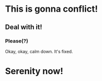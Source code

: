 # This is gonna conflict!
## Deal with it!
### Please(?)

Okay, okay, calm down. It's fixed.

# Serenity now!
